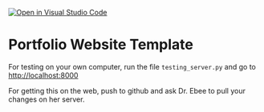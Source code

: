 [![Open in Visual Studio Code](https://classroom.github.com/assets/open-in-vscode-2e0aaae1b6195c2367325f4f02e2d04e9abb55f0b24a779b69b11b9e10269abc.svg)](https://classroom.github.com/online_ide?assignment_repo_id=19503943&assignment_repo_type=AssignmentRepo)
# Portfolio Website Template

For testing on your own computer, run the file `testing_server.py` and go to [http://localhost:8000](http://localhost:8000)

For getting this on the web, push to github and ask Dr. Ebee to pull your changes on her server.